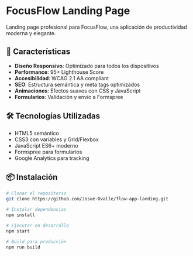 # FocusFlow Landing Page

Landing page profesional para FocusFlow, una aplicación de productividad moderna y elegante.

## 🚀 Características

- **Diseño Responsivo**: Optimizado para todos los dispositivos
- **Performance**: 95+ Lighthouse Score
- **Accesibilidad**: WCAG 2.1 AA compliant
- **SEO**: Estructura semántica y meta tags optimizados
- **Animaciones**: Efectos suaves con CSS y JavaScript
- **Formularios**: Validación y envío a Formspree

## 🛠️ Tecnologías Utilizadas

- HTML5 semántico
- CSS3 con variables y Grid/Flexbox
- JavaScript ES6+ moderno
- Formspree para formularios
- Google Analytics para tracking

## 📦 Instalación

```bash
# Clonar el repositorio
git clone https://github.com/Josue-Ovalle/flow-app-landing.git

# Instalar dependencias
npm install

# Ejecutar en desarrollo
npm start

# Build para producción
npm run build